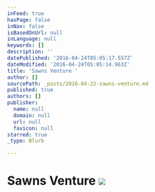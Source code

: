 ```yaml
---
inFeed: true
hasPage: false
inNav: false
isBasedOnUrl: null
inLanguage: null
keywords: []
description: ''
datePublished: '2016-04-24T05:05:17.557Z'
dateModified: '2016-04-24T05:05:14.963Z'
title: 'Sawns Venture '
author: []
sourcePath: _posts/2016-04-22-sawns-venture.md
published: true
authors: []
publisher:
  name: null
  domain: null
  url: null
  favicon: null
starred: true
_type: Blurb

---
```

# Sawns Venture ![](https://the-grid-user-content.s3-us-west-2.amazonaws.com/83451a0e-86c0-4ad2-81a7-9fc0098d14cf.jpg)